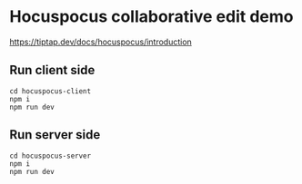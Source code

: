 # Hocuspocus collaborative edit demo

https://tiptap.dev/docs/hocuspocus/introduction

## Run client side

```
cd hocuspocus-client
npm i
npm run dev
```

## Run server side

```
cd hocuspocus-server
npm i
npm run dev
```
